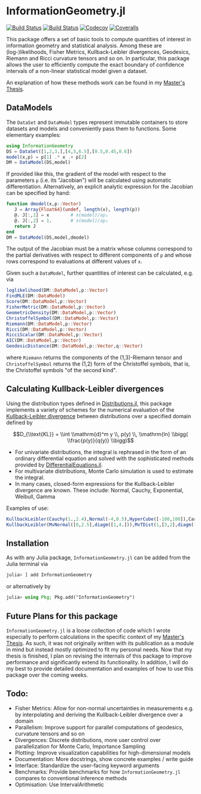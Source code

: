 # InformationGeometry.jl
[![Build Status](https://travis-ci.com/RafaelArutjunjan/InformationGeometry.jl.svg?branch=master)](https://travis-ci.com/RafaelArutjunjan/InformationGeometry.jl)
[![Build Status](https://ci.appveyor.com/api/projects/status/github/RafaelArutjunjan/InformationGeometry.jl?svg=true)](https://ci.appveyor.com/project/RafaelArutjunjan/InformationGeometry-jl)
[![Codecov](https://codecov.io/gh/RafaelArutjunjan/InformationGeometry.jl/branch/master/graph/badge.svg)](https://codecov.io/gh/RafaelArutjunjan/InformationGeometry.jl)
[![Coveralls](https://coveralls.io/repos/github/RafaelArutjunjan/InformationGeometry.jl/badge.svg?branch=master)](https://coveralls.io/github/RafaelArutjunjan/InformationGeometry.jl?branch=master)

This package offers a set of basic tools to compute quantities of interest in information geometry and statistical analysis.
Among these are (log-)likelihoods, Fisher Metrics, Kullback-Leibler divergences, Geodesics, Riemann and Ricci curvature tensors and so on.
In particular, this package allows the user to efficiently compute the exact boundary of confidence intervals of a non-linear statistical model given a dataset.

An explanation of how these methods work can be found in my [Master's Thesis](https://github.com/RafaelArutjunjan/Master-Thesis).


DataModels
----------
The `DataSet` and `DataModel` types represent immutable containers to store datasets and models and conveniently pass them to functions.
Some elementary examples:
```julia
using InformationGeometry
DS = DataSet([1,2,3.],[4,5,6.5],[0.5,0.45,0.6])
model(x,p) = p[1] .* x .+ p[2]
DM = DataModel(DS,model)
```
If provided like this, the gradient of the model with respect to the parameters `p` (i.e. its "Jacobian") will be calculated using automatic differentiation. Alternatively, an explicit analytic expression for the Jacobian can be specified by hand:
```julia
function dmodel(x,p::Vector)
   J = Array{Float64}(undef, length(x), length(p))
   @. J[:,1] = x        # ∂(model)/∂p₁
   @. J[:,2] = 1.       # ∂(model)/∂p₂
   return J
end
DM = DataModel(DS,model,dmodel)
```
The output of the Jacobian must be a matrix whose columns correspond to the partial derivatives with respect to different components of `p` and whose rows correspond to evaluations at different values of `x`.

Given such a `DataModel`, further quantities of interest can be calculated, e.g. via
```julia
loglikelihood(DM::DataModel,p::Vector)
FindMLE(DM::DataModel)
Score(DM::DataModel,p::Vector)
FisherMetric(DM::DataModel,p::Vector)
GeometricDensity(DM::DataModel,p::Vector)
ChristoffelSymbol(DM::DataModel,p::Vector)
Riemann(DM::DataModel,p::Vector)
Ricci(DM::DataModel,p::Vector)
RicciScalar(DM::DataModel,p::Vector)
AIC(DM::DataModel,p::Vector)
GeodesicDistance(DM::DataModel,p::Vector,q::Vector)
```
where `Riemann` returns the components of the (1,3)-Riemann tensor and `ChristoffelSymbol` returns the (1,2) form of the Christoffel symbols, that is, the Christoffel symbols "of the second kind".


Calculating Kullback-Leibler divergences
----------------------------------------
Using the distribution types defined in [Distributions.jl](https://github.com/JuliaStats/Distributions.jl), this package implements a variety of schemes for the numerical evaluation of the [Kullback-Leibler divergence](https://en.wikipedia.org/wiki/Kullback–Leibler_divergence) between distributions over a specified domain defined by
```math
D_{\\text{KL}} = \\int \\mathrm{d}^m y \\, p(y) \\, \\mathrm{ln} \\bigg( \\frac{p(y)}{q(y)} \\bigg)
```
* For univariate distributions, the integral is rephrased in the form of an ordinary differential equation and solved with the sophisticated methods provided by [DifferentialEquations.jl](https://github.com/SciML/DifferentialEquations.jl).
* For multivariate distributions, Monte Carlo simulation is used to estimate the integral.
* In many cases, closed-form expressions for the Kullback-Leibler divergence are known. These include: Normal, Cauchy, Exponential, Weibull, Gamma

Examples of use:
```julia
KullbackLeibler(Cauchy(1.,2.4),Normal(-4,0.5),HyperCube([-100,100]),Carlo=false,tol=1e-12)
KullbackLeibler(MvNormal([0,2.5],diagm([1,4.])),MvTDist(1,[3,2],diagm([2.,3.])),HyperCube([[-50,50],[-50,50]]),N=Int(1e8))
```

Installation
------------
As with any Julia package, `InformationGeometry.jl` can be added from the Julia terminal via
```julia
julia> ] add InformationGeometry
```
or alternatively by
```julia
julia> using Pkg; Pkg.add("InformationGeometry")
```

Future Plans for this package
-----------------------------
`InformationGeometry.jl` is a loose collection of code which I wrote especially to perform calculations in the specific context of my [Master's Thesis](https://github.com/RafaelArutjunjan/Master-Thesis). As such, it was not originally written with its publication as a module in mind but instead mostly optimized to fit my personal needs. Now that my thesis is finished, I plan on revising the internals of this package to improve performance and significantly extend its functionality. In addition, I will do my best to provide detailed documentation and examples of how to use this package over the coming weeks.


Todo:
-----
* Fisher Metrics: Allow for non-normal uncertainties in measurements e.g. by interpolating and deriving the Kullback-Leibler divergence over a domain
* Parallelism: Improve support for parallel computations of geodesics, curvature tensors and so on
* Divergences: Discrete distributions, more user control over parallelization for Monte Carlo, Importance Sampling
* Plotting: Improve visualization capabilities for high-dimensional models
* Documentation: More docstrings, show concrete examples / write guide
* Interface: Standardize the user-facing keyword arguments
* Benchmarks: Provide benchmarks for how `InformationGeometry.jl` compares to conventional inference methods
* Optimisation: Use IntervalArithmetic
